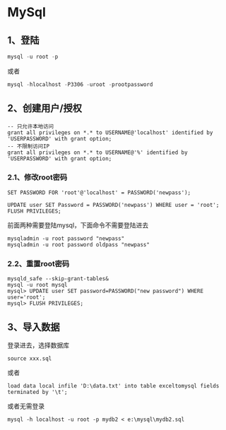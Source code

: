 MySql
======================

## 1、登陆
```sql
mysql -u root -p 
```
或者

```sql
mysql -hlocalhost -P3306 -uroot -prootpassword
```

## 2、创建用户/授权

```mysql
-- 只允许本地访问
grant all privileges on *.* to USERNAME@'localhost' identified by 'USERPASSWORD' with grant option;
-- 不限制访问IP
grant all privileges on *.* to USERNAME@'%' identified by 'USERPASSWORD' with grant option;
```
### 2.1、修改root密码

```
SET PASSWORD FOR 'root'@'localhost' = PASSWORD('newpass');
```
```
UPDATE user SET Password = PASSWORD('newpass') WHERE user = 'root';
FLUSH PRIVILEGES;
```
前面两种需要登陆mysql，下面命令不需要登陆进去
```
mysqladmin -u root password "newpass"
mysqladmin -u root password oldpass "newpass"
```

### 2.2、重置root密码

```
mysqld_safe --skip-grant-tables&
mysql -u root mysql
mysql> UPDATE user SET password=PASSWORD("new password") WHERE user='root';
mysql> FLUSH PRIVILEGES;
```

## 3、导入数据

登录进去，选择数据库
```
source xxx.sql
```

或者

```
load data local infile 'D:\data.txt' into table exceltomysql fields terminated by '\t';
```

或者无需登录

```
mysql -h localhost -u root -p mydb2 < e:\mysql\mydb2.sql
```
